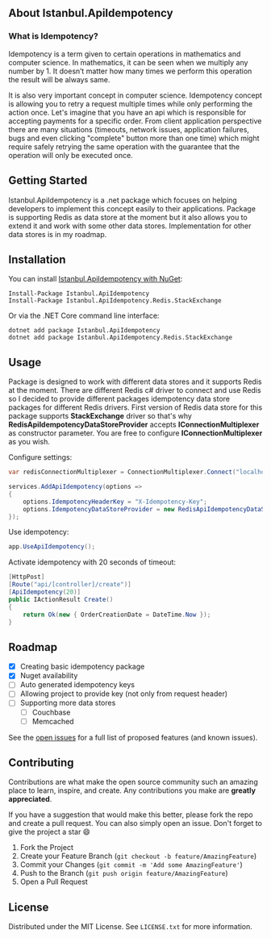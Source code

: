 ##  About Istanbul.ApiIdempotency 

###  What is Idempotency? 
Idempotency is a term given to certain operations in mathematics and computer science. In mathematics, it can be seen when we multiply any number  by 1. It doesn’t matter how many times we perform this operation the result will be always same.

It is also very important concept in computer science. Idempotency concept is allowing you to retry a request multiple times while only performing the action once. Let's imagine that you have an api which is responsible for accepting payments for a specific order. From client application perspective there are many situations (timeouts, network issues, application failures, bugs and even clicking "complete" button more than one time) which might require safely retrying the same operation with the guarantee that the operation will only be executed once.  


## Getting Started

Istanbul.ApiIdempotency is a .net package which focuses on helping developers to implement this concept easily to their applications. Package is supporting Redis as data store at the moment but it also allows you to extend it and work  with some other data stores. Implementation for other data stores is in my roadmap.

## Installation

You can install [Istanbul.ApiIdempotency with NuGet](https://www.nuget.org/packages/Istanbul.Idempotency):

    Install-Package Istanbul.ApiIdempotency
    Install-Package Istanbul.ApiIdempotency.Redis.StackExchange
    
Or via the .NET Core command line interface:

    dotnet add package Istanbul.ApiIdempotency
    dotnet add package Istanbul.ApiIdempotency.Redis.StackExchange


## Usage

Package is designed to work with different data stores and it supports Redis at the moment. There are different Redis c# driver to connect and use Redis so I decided to provide different packages idempotency data store packages for different Redis drivers. First version of Redis data store for this package supports **StackExchange** driver so that's why **RedisApiIdempotencyDataStoreProvider** accepts **IConnectionMultiplexer** as constructor parameter. You are free to configure **IConnectionMultiplexer** as you wish.


Configure settings:
``` csharp
var redisConnectionMultiplexer = ConnectionMultiplexer.Connect("localhost");

services.AddApiIdempotency(options =>
{
    options.IdempotencyHeaderKey = "X-Idempotency-Key";
    options.IdempotencyDataStoreProvider = new RedisApiIdempotencyDataStoreProvider(redisConnectionMultiplexer);
});
```
Use idempotency:
``` csharp
app.UseApiIdempotency();
```

Activate idempotency with 20 seconds of timeout:
``` csharp
[HttpPost]
[Route("api/[controller]/create")]
[ApiIdempotency(20)]
public IActionResult Create()
{
    return Ok(new { OrderCreationDate = DateTime.Now });
}
```

## Roadmap

- [x] Creating basic idempotency package
- [x] Nuget availability
- [ ] Auto generated idempotency keys
- [ ] Allowing project to provide key (not only from request header)
- [ ] Supporting more data stores
    - [ ] Couchbase
    - [ ] Memcached

See the [open issues](https://github.com/tanjuyayak/Istanbul.ApiIdempotency/issues) for a full list of proposed features (and known issues).


## Contributing

Contributions are what make the open source community such an amazing place to learn, inspire, and create. Any contributions you make are **greatly appreciated**.

If you have a suggestion that would make this better, please fork the repo and create a pull request. You can also simply open an issue.
Don't forget to give the project a star :smile:

1. Fork the Project
2. Create your Feature Branch (`git checkout -b feature/AmazingFeature`)
3. Commit your Changes (`git commit -m 'Add some AmazingFeature'`)
4. Push to the Branch (`git push origin feature/AmazingFeature`)
5. Open a Pull Request

## License

Distributed under the MIT License. See `LICENSE.txt` for more information.